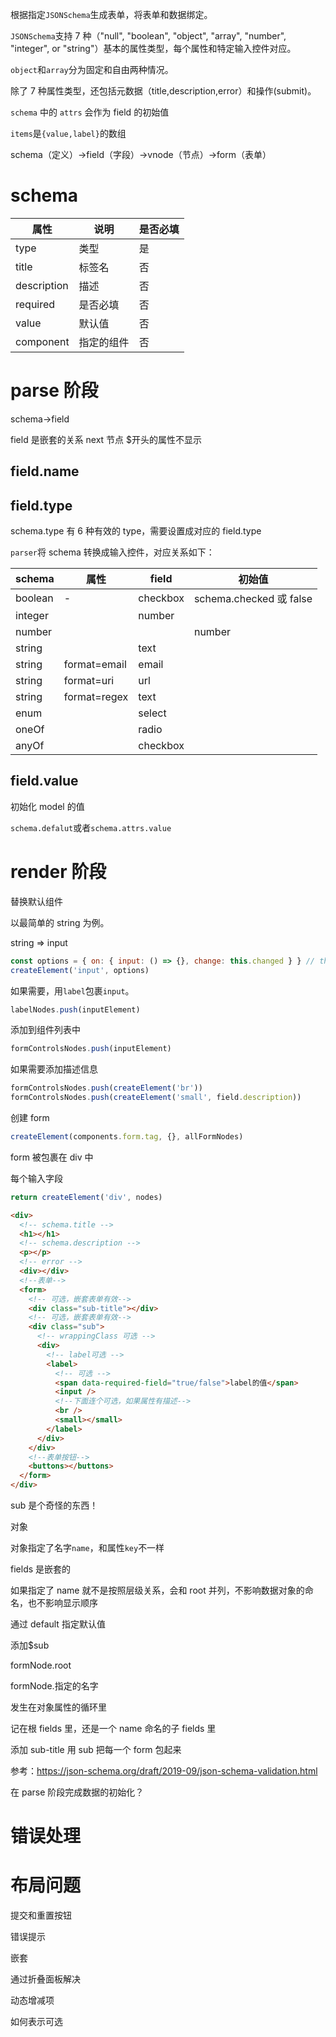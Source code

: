 根据指定`JSONSchema`生成表单，将表单和数据绑定。

`JSONSchema`支持 7 种（"null", "boolean", "object", "array", "number", "integer", or "string"）基本的属性类型，每个属性和特定输入控件对应。

`object`和`array`分为固定和自由两种情况。

除了 7 种属性类型，还包括元数据（title,description,error）和操作(submit)。

`schema` 中的 `attrs` 会作为 field 的初始值

`items`是`{value,label}`的数组

schema（定义）->field（字段）->vnode（节点）->form（表单）

# schema

| 属性        | 说明       | 是否必填 |
| ----------- | ---------- | -------- |
| type        | 类型       | 是       |
| title       | 标签名     | 否       |
| description | 描述       | 否       |
| required    | 是否必填   | 否       |
| value       | 默认值     | 否       |
| component   | 指定的组件 | 否       |

# parse 阶段

schema->field

field 是嵌套的关系
next 节点
\$开头的属性不显示

## field.name

## field.type

schema.type 有 6 种有效的 type，需要设置成对应的 field.type

`parser`将 schema 转换成输入控件，对应关系如下：

| schema  | 属性         | field    | 初始值                  |
| ------- | ------------ | -------- | ----------------------- |
| boolean | -            | checkbox | schema.checked 或 false |
| integer |              | number   |                         |
| number  |              |          | number                  |
| string  |              | text     |                         |
| string  | format=email | email    |                         |
| string  | format=uri   | url    |                         |
| string  | format=regex | text     |                         |
| enum    |              | select   |                         |
| oneOf   |              | radio    |                         |
| anyOf   |              | checkbox |                         |

## field.value

初始化 model 的值

`schema.defalut`或者`schema.attrs.value`

# render 阶段

替换默认组件

以最简单的 string 为例。

string => input

```js
const options = { on: { input: () => {}, change: this.changed } } // this是json-doc组件
createElement('input', options)
```

如果需要，用`label`包裹`input`。

```js
labelNodes.push(inputElement)
```

添加到组件列表中

```js
formControlsNodes.push(inputElement)
```

如果需要添加描述信息

```js
formControlsNodes.push(createElement('br'))
formControlsNodes.push(createElement('small', field.description))
```

创建 form

```js
createElement(components.form.tag, {}, allFormNodes)
```

form 被包裹在 div 中

每个输入字段

```js
return createElement('div', nodes)
```

```html
<div>
  <!-- schema.title -->
  <h1></h1>
  <!-- schema.description -->
  <p></p>
  <!-- error -->
  <div></div>
  <!--表单-->
  <form>
    <!-- 可选，嵌套表单有效-->
    <div class="sub-title"></div>
    <!-- 可选，嵌套表单有效-->
    <div class="sub">
      <!-- wrappingClass 可选 -->
      <div>
        <!-- label可选 -->
        <label>
          <!-- 可选 -->
          <span data-required-field="true/false">label的值</span>
          <input />
          <!--下面连个可选，如果属性有描述-->
          <br />
          <small></small>
        </label>
      </div>
    </div>
    <!--表单按钮-->
    <buttons></buttons>
  </form>
</div>
```

sub 是个奇怪的东西！

对象

对象指定了名字`name`，和属性`key`不一样

fields 是嵌套的

如果指定了 name 就不是按照层级关系，会和 root 并列，不影响数据对象的命名，也不影响显示顺序

通过 default 指定默认值

添加\$sub

formNode.root

formNode.指定的名字

发生在对象属性的循环里

记在根 fields 里，还是一个 name 命名的子 fields 里

添加 sub-title 用 sub 把每一个 form 包起来

参考：https://json-schema.org/draft/2019-09/json-schema-validation.html

在 parse 阶段完成数据的初始化？

# 错误处理

# 布局问题

提交和重置按钮

错误提示

嵌套

通过折叠面板解决

动态增减项

如何表示可选
